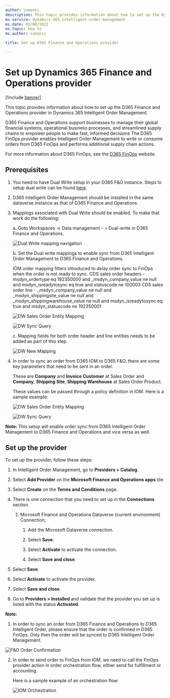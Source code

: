 ```yaml
---
author: sumanic
description: This topic provides information about how to set up the Dynamics 365 Finance & Operations provider in Dynamics 365 Intelligent Order Management.
ms.service: dynamics-365-intelligent-order-management
ms.date: 02/08/2022
ms.topic: how-to
ms.author: sumanic

title: Set up D365 Finance and Operations provider

---
```


# Set up Dynamics 365 Finance and Operations provider

[!include [banner](includes/banner.md)]


This topic provides information about how to set up the D365 Finance and Operations provider in Dynamics 365 Intelligent Order Management.

D365 Finance and Operations support businesses to manage their global financial systems, operational business processes, and streamlined supply chains to empower people to make fast, informed decisions The D365 FinOps provider enables Intelligent Order Management to write or consume orders from D365 FinOps and performs additional supply chain actions.  

For more information about D365 FinOps, see the [D365 FinOps](https://dynamics.microsoft.com/en-us/finance/overview/) website. 

## Prerequisites 

1. You need to have Dual Write setup in your D365 F&O instance. Steps to setup dual write can be found [here](https://docs.microsoft.com/en-us/dynamics365/fin-ops-core/dev-itpro/data-entities/dual-write/connection-setup).
2. D365 Intelligent Order Management should be installed in the same dataverse instance as that of D365 Finance and Operations.
3. Mappings associated with Dual Write should be enabled. To make that work do the following:
   
   a. Goto Workspaces -> Data management - > Dual-write in D365 Finance and Operations.
   
   ![Dual Write mapping navigation](media/DualWriteMapping.png)
   
   b. Set the Dual write mappings to enable sync from D365 Intelligent Order Management to D365 Finance and Operations.
   
   IOM order mapping filters introduced to delay order sync to FinOps when the order is not ready to sync.
   CDS sales order headers - msdyn_ordertype eq 192350000 and _msdyn_company_value ne null and msdyn_isreadytosync eq true and statuscode ne 100003
   CDS sales order line - _msdyn_company_value ne null and _msdyn_shippingsite_value ne null and _msdyn_shippingwarehouse_value ne null and msdyn_isreadytosync eq true and          msdyn_statuscode ne 192350001
   
   ![DW Sales Order Entity Mapping](media/DWEntityMapping.png)
   
   ![DW Sync Query](media/DWQuery.png)
   
   c. Mapping fields for both order header and line entities needs to be added as part of this step.
   
    ![DW New Mapping](media/NewEntityMapping.png)
   
4. In order to sync an order from D365 IOM to D365 F&O, there are some key parameters that need to be sent in an order. 

   These are **Company** and **Invoice Customer** at Sales Order and **Company**, **Shipping Site**, **Shipping Warehouse** at Sales Order Product.
   
   These values can be passed through a policy definition in IOM. Here is a sample example:
   
   ![DW Sales Order Entity Mapping](media/SOHeaderPolicy.png)
    
   ![DW Sync Query](media/SalesProductpolicy.png)
   
 
 **Note:** This setup will enable order sync from D365 Intelligent Order Management to D365 Finance and Operations and vice versa as well. 
  

## Set up the provider
To set up the provider, follow these steps: 

1.  In Intelligent Order Management, go to **Providers > Catalog**.

2.  Select **Add Provider** on the **Microsoft Finance and Operations apps** tile.

3.  Select **Create** on the **Terms and Conditions** page.

4.  There is one connection that you need to set up in the **Connections** section.

    1. Microsoft Finance and Operations Dataverse (current environment) Connection;

       1. Add the Microsoft Dataverse connection.

       1. Select **Save**.

       1. Select **Activate** to activate the connection.

       1. Select **Save and close**.

5. Select **Save**.

6. Select **Activate** to activate the provider.

7. Select **Save and close**.

8. Go to **Providers > Installed** and validate that the provider you set up is listed with the status **Activated**.

**Note:** 

1. In order to sync an order from D365 Finance and Operations to D365 Intelligent Order, please ensure that the order is confirmed in D365 FinOps. Only then the order will be synced to D365 Intelligent Order Management.

![F&O Order Confirmation](media/OrderConfirm.png)

2. In order to send order to FinOps from IOM, we need to call the FinOps provider action in order orchestration flow, either send for fulfillment or accounting.

   Here is a sample example of an orchestration flow:

   ![IOM Orchestration](media/F&OFlow.png)





